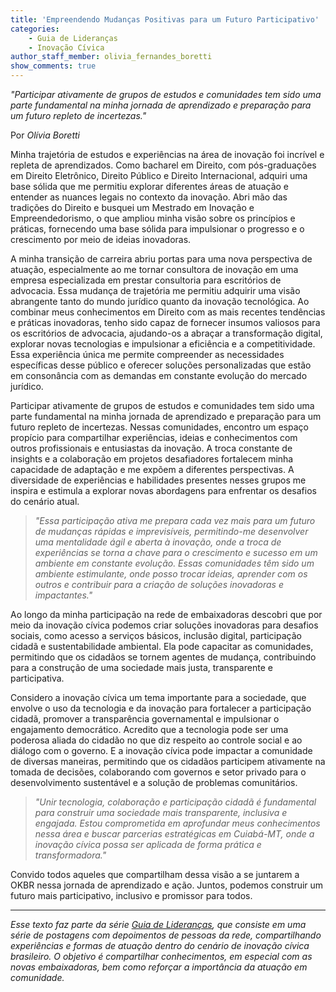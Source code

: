 ```yaml
---
title: 'Empreendendo Mudanças Positivas para um Futuro Participativo'
categories:
    - Guia de Lideranças
    - Inovação Cívica
author_staff_member: olivia_fernandes_boretti
show_comments: true
---
```

*"Participar ativamente de grupos de estudos e comunidades tem sido uma parte fundamental na minha jornada de aprendizado e preparação para um futuro repleto de incertezas."*

Por *Olívia Boretti*

Minha trajetória de estudos e experiências na área de inovação foi incrível e repleta de aprendizados. Como bacharel em Direito, com pós-graduações em Direito Eletrônico, Direito Público e Direito Internacional, adquiri uma base sólida que me permitiu explorar diferentes áreas de atuação e entender as nuances legais no contexto da inovação. Abri mão das tradições do Direito e busquei um Mestrado em Inovação e Empreendedorismo, o que ampliou minha visão sobre os princípios e práticas, fornecendo uma base sólida para impulsionar o progresso e o crescimento por meio de ideias inovadoras.

A minha transição de carreira abriu portas para uma nova perspectiva de atuação, especialmente ao me tornar consultora de inovação em uma empresa especializada em prestar consultoria para escritórios de advocacia. Essa mudança de trajetória me permitiu adquirir uma visão abrangente tanto do mundo jurídico quanto da inovação tecnológica. Ao combinar meus conhecimentos em Direito com as mais recentes tendências e práticas inovadoras, tenho sido capaz de fornecer insumos valiosos para os escritórios de advocacia, ajudando-os a abraçar a transformação digital, explorar novas tecnologias e impulsionar a eficiência e a competitividade. Essa experiência única me permite compreender as necessidades específicas desse público e oferecer soluções personalizadas que estão em consonância com as demandas em constante evolução do mercado jurídico.

Participar ativamente de grupos de estudos e comunidades tem sido uma parte fundamental na minha jornada de aprendizado e preparação para um futuro repleto de incertezas. Nessas comunidades, encontro um espaço propício para compartilhar experiências, ideias e conhecimentos com outros profissionais e entusiastas da inovação. A troca constante de insights e a colaboração em projetos desafiadores fortalecem minha capacidade de adaptação e me expõem a diferentes perspectivas.
A diversidade de experiências e habilidades presentes nesses grupos me inspira e estimula a explorar novas abordagens para enfrentar os desafios do cenário atual. 

> *"Essa participação ativa me prepara cada vez mais para um futuro de mudanças rápidas e imprevisíveis, permitindo-me desenvolver uma mentalidade ágil e aberta à inovação, onde a troca de experiências se torna a chave para o crescimento e sucesso em um ambiente em constante evolução. Essas comunidades têm sido um ambiente estimulante, onde posso trocar ideias, aprender com os outros e contribuir para a criação de soluções inovadoras e impactantes."*

Ao longo da minha participação na rede de embaixadoras descobri que por meio da inovação cívica podemos criar soluções inovadoras para desafios sociais, como acesso a serviços básicos, inclusão digital, participação cidadã e sustentabilidade ambiental. Ela pode capacitar as comunidades, permitindo que os cidadãos se tornem agentes de mudança, contribuindo para a construção de uma sociedade mais justa, transparente e participativa.

Considero a inovação cívica um tema importante para a sociedade, que envolve o uso da tecnologia e da inovação para fortalecer a participação cidadã, promover a transparência governamental e impulsionar o engajamento democrático. Acredito que a tecnologia pode ser uma poderosa aliada do cidadão no que diz respeito ao controle social e ao diálogo com o governo. E a inovação cívica pode impactar a comunidade de diversas maneiras, permitindo que os cidadãos participem ativamente na tomada de decisões, colaborando com governos e setor privado para o desenvolvimento sustentável e a solução de problemas comunitários.

> *"Unir tecnologia, colaboração e participação cidadã é fundamental para construir uma sociedade mais transparente, inclusiva e engajada. Estou comprometida em aprofundar meus conhecimentos nessa área e buscar parcerias estratégicas em Cuiabá-MT, onde a inovação cívica possa ser aplicada de forma prática e transformadora."*

Convido todos aqueles que compartilham dessa visão a se juntarem a OKBR nessa jornada de aprendizado e ação. Juntos, podemos construir um futuro mais participativo, inclusivo e promissor para todos.


---

*Esse texto faz parte da série [Guia de Lideranças](https://embaixadoras.ok.org.br/guia%20de%20lideran%C3%A7as/inova%C3%A7%C3%A3o%20c%C3%ADvica/2023/08/07/abertura-guia-liderancas/), que consiste em uma série de postagens com depoimentos de pessoas da rede, compartilhando experiências e formas de atuação dentro do cenário de inovação cívica brasileiro. O objetivo é compartilhar conhecimentos, em especial com as novas embaixadoras, bem como reforçar a importância da atuação em comunidade.*